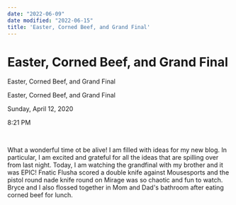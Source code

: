 ```yaml
---
date: "2022-06-09"
date modified: "2022-06-15"
title: 'Easter, Corned Beef, and Grand Final'
---
```


# Easter, Corned Beef, and Grand Final
Easter, Corned Beef, and Grand Final

Easter, Corned Beef, and Grand Final

Sunday, April 12, 2020

8:21 PM

 

What a wonderful time ot be alive! I am filled with ideas for my new blog. In particular, I am excited and grateful for all the ideas that are spilling over from last night. Today, I am watching the grandfinal with my brother and it was EPIC! Fnatic Flusha scored a double knife against Mousesports and the pistol round nade knife round on Mirage was so chaotic and fun to watch. Bryce and I also flossed together in Mom and Dad's bathroom after eating corned beef for lunch.
